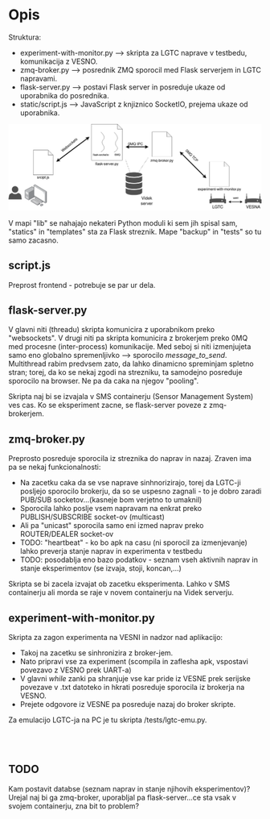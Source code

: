 # Opis

Struktura:

* experiment-with-monitor.py --> skripta za LGTC naprave v testbedu, komunikacija z VESNO.
* zmq-broker.py --> posrednik ZMQ sporocil med Flask serverjem in LGTC napravami.
* flask-server.py --> postavi Flask server in posreduje ukaze od uporabnika do posrednika.
* static/script.js --> JavaScript z knjiznico SocketIO, prejema ukaze od uporabnika.

<img src="diagram.png" alt="diagram" />

V mapi "lib" se nahajajo nekateri Python moduli ki sem jih spisal sam, "statics" in "templates" sta za Flask streznik. Mape "backup" in "tests" so tu samo zacasno.

## script.js

Preprost frontend - potrebuje se par ur dela.

## flask-server.py

V glavni niti (threadu) skripta komunicira z uporabnikom preko "websockets". V drugi niti pa skripta komunicira z brokerjem preko 0MQ med procesne (inter-process) komunikacije.
Med seboj si niti izmenjujeta samo eno globalno spremenljivko --> sporocilo *message_to_send*.
Multithread rabim predvsem zato, da lahko dinamicno spreminjam spletno stran; torej, da ko se nekaj zgodi na strezniku, ta samodejno posreduje sporocilo na browser. Ne pa da caka na njegov "pooling".

Skripta naj bi se izvajala v SMS containerju (Sensor Management System) ves cas. Ko se eksperiment zacne, se flask-server poveze z zmq-brokerjem.

## zmq-broker.py

Preprosto posreduje sporocila iz streznika do naprav in nazaj. Zraven ima pa se nekaj funkcionalnosti:

* Na zacetku caka da se vse naprave sinhnorizirajo, torej da LGTC-ji posljejo sporocilo brokerju, da so se uspesno zagnali - to je dobro zaradi PUB/SUB socketov...(kasneje bom verjetno to umaknil)
* Sporocila lahko poslje vsem napravam na enkrat preko PUBLISH/SUBSCRIBE socket-ov (multicast)
* Ali pa "unicast" sporocila samo eni izmed naprav preko ROUTER/DEALER socket-ov
* TODO: "heartbeat" - ko bo apk na casu (ni sporocil za izmenjevanje) lahko preverja stanje naprav in experimenta v testbedu
* TODO: posodablja eno bazo podatkov - seznam vseh aktivnih naprav in stanje eksperimentov (se izvaja, stoji, koncan,...)

Skripta se bi zacela izvajat ob zacetku eksperimenta. Lahko v SMS containerju ali morda se raje v novem containerju na Videk serverju.

## experiment-with-monitor.py

Skripta za zagon experimenta na VESNI in nadzor nad aplikacijo:

* Takoj na zacetku se sinhronizira z broker-jem.
* Nato pripravi vse za experiment (scompila in zaflesha apk, vspostavi povezavo z VESNO prek UART-a)
* V glavni *while* zanki pa shranjuje vse kar pride iz VESNE prek serijske povezave v .txt datoteko in hkrati posreduje sporocila iz brokerja na VESNO.
* Prejete odgovore iz VESNE pa posreduje nazaj do broker skripte.

 Za emulacijo LGTC-ja na PC je tu skripta /tests/lgtc-emu.py.

<br>
<br>

## TODO

Kam postavit databse (seznam naprav in stanje njihovih eksperimentov)? Urejal naj bi ga zmq-broker, uporabljal pa flask-server...ce sta vsak v svojem containerju, zna bit to problem?
